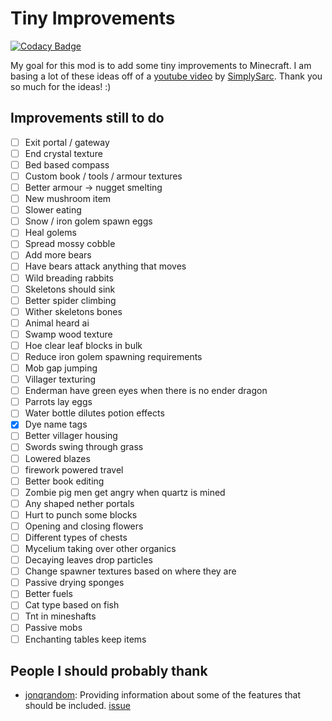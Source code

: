 # Tiny Improvements

[![Codacy Badge](https://api.codacy.com/project/badge/Grade/b676be8531fe473d9d4f61904db8449a)](https://app.codacy.com/app/TrickyPR/Tiny-Improvments?utm_source=github.com&utm_medium=referral&utm_content=trickypr/Tiny-Improvments&utm_campaign=Badge_Grade_Dashboard)

My goal for this mod is to add some tiny improvements to Minecraft. I am basing a lot of these ideas off of a [youtube video](https://www.youtube.com/watch?v=NSsac8V3BpA) by
[SimplySarc](https://www.youtube.com/channel/UCI4Ppudb5EGHNpIYQPVpKdw). Thank you so much for the ideas! :)

## Improvements still to do
-  [ ] Exit portal / gateway
-  [ ] End crystal texture
-  [ ] Bed based compass
-  [ ] Custom book / tools / armour textures
-  [ ] Better armour -> nugget smelting
-  [ ] New mushroom item
-  [ ] Slower eating
-  [ ] Snow / iron golem spawn eggs
-  [ ] Heal golems
-  [ ] Spread mossy cobble
-  [ ] Add more bears
-  [ ] Have bears attack anything that moves
-  [ ] Wild breading rabbits
-  [ ] Skeletons should sink
-  [ ] Better spider climbing
-  [ ] Wither skeletons bones
-  [ ] Animal heard ai
-  [ ] Swamp wood texture
-  [ ] Hoe clear leaf blocks in bulk
-  [ ] Reduce iron golem spawning requirements
-  [ ] Mob gap jumping
-  [ ] Villager texturing
-  [ ] Enderman have green eyes when there is no ender dragon
-  [ ] Parrots lay eggs
-  [ ] Water bottle dilutes potion effects
-  [x] Dye name tags
-  [ ] Better villager housing
-  [ ] Swords swing through grass
-  [ ] Lowered blazes
-  [ ] firework powered travel
-  [ ] Better book editing
-  [ ] Zombie pig men get angry when quartz is mined
-  [ ] Any shaped nether portals
-  [ ] Hurt to punch some blocks
-  [ ] Opening and closing flowers
-  [ ] Different types of chests
-  [ ] Mycelium taking over other organics
-  [ ] Decaying leaves drop particles
-  [ ] Change spawner textures based on where they are
-  [ ] Passive drying sponges
-  [ ] Better fuels
-  [ ] Cat type based on fish
-  [ ] Tnt in mineshafts
-  [ ] Passive mobs
-  [ ] Enchanting tables keep items

## People I should probably thank
 - [jonqrandom](https://github.com/jonqrandom): Providing information about some of the features that should be included. [issue](https://github.com/trickypr/Tiny-Improvments/issues/2)
